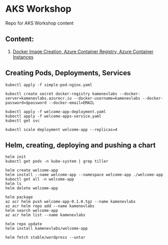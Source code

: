 # AKS Workshop
Repo for AKS Workshop content

## Content:


1. [Docker Image Creation, Azure Container Registry, Azure Container Instances](https://github.com/akamenev/aks-workshop/01-Docker-Images-ACR-ACI.md)

## Creating Pods, Deployments, Services
```
kubectl apply -f simple-pod-nginx.yaml
```
```
kubectl create secret docker-registry kamenevlabs --docker-server=kamenevlabs.azurecr.io --docker-username=kamenevlabs --docker-password=$password --docker-email=EMAIL
```
```
kubectl apply -f welcome-app-deployment.yaml
kubectl apply -f welcome-apps-service.yaml
kubectl get svc
```
```
kubectl scale deployment welcome-app --replicas=4
```

## Helm, creating, deploying and pushing a chart
```
helm init
kubectl get pods -n kube-system | grep tiller
```
```
helm create welcome-app
helm install --name welcome-app --namespace welcome-app ./welcome-app
kubectl get all -n welcome-app
helm ls
helm delete welcome-app
```
```
helm package
az acr helm push welcome-app-0.1.0.tgz --name kamenevlabs
az acr helm repo add --name kamenevlabs
helm search welcome-app
az acr helm list --name kamenevlabs
```
```
helm repo update
helm install kamenevlabs/welcome-app
```
```
helm fetch stable/wordpress --untar
```
